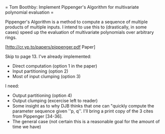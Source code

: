 = Tom Boothby: Implement Pippenger's Algorithm for multivariate polynomial evaluation =

Pippenger's Algorithm is a method to compute a sequence of multiple products of multiple inputs.  I intend to use this to (drastically, in some cases) speed up the evaluation of multivariate polynomials over arbitrary rings.

[http://cr.yp.to/papers/pippenger.pdf Paper]

Skip to page 13.  I've already implemented:

 * Direct computation (option 1 in the paper)
 * Input partitioning (option 2)
 * Most of input clumping (option 3)

I need:
 * Output partitioning (option 4)
 * Output clumping (excercise left to reader)
 * Some insight as to why DJB thinks that one can "quickly compute the parameter sequence given ''p, q''.  I'll bring a print copy of the 3 cites from Pippenger [34-36].
 * The general case (not certain this is a reasonable goal for the amount of time we have)
